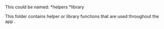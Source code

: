 This could be named: 
*helpers
*library

This folder contains helper or library functions that are used throughout the app .